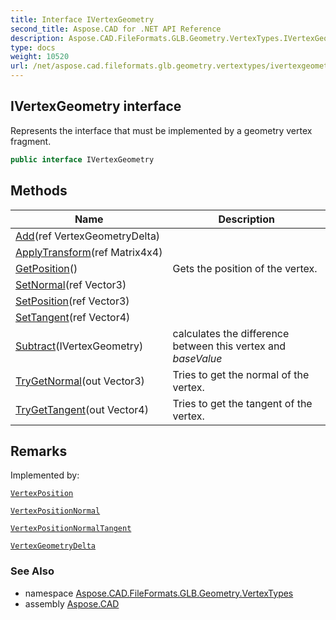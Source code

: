 ```yaml
---
title: Interface IVertexGeometry
second_title: Aspose.CAD for .NET API Reference
description: Aspose.CAD.FileFormats.GLB.Geometry.VertexTypes.IVertexGeometry interface. Represents the interface that must be implemented by a geometry vertex fragment
type: docs
weight: 10520
url: /net/aspose.cad.fileformats.glb.geometry.vertextypes/ivertexgeometry/
---
```

## IVertexGeometry interface

Represents the interface that must be implemented by a geometry vertex fragment.

```csharp
public interface IVertexGeometry
```

## Methods

| Name | Description |
| --- | --- |
| [Add](../../aspose.cad.fileformats.glb.geometry.vertextypes/ivertexgeometry/add/)(ref VertexGeometryDelta) |  |
| [ApplyTransform](../../aspose.cad.fileformats.glb.geometry.vertextypes/ivertexgeometry/applytransform/)(ref Matrix4x4) |  |
| [GetPosition](../../aspose.cad.fileformats.glb.geometry.vertextypes/ivertexgeometry/getposition/)() | Gets the position of the vertex. |
| [SetNormal](../../aspose.cad.fileformats.glb.geometry.vertextypes/ivertexgeometry/setnormal/)(ref Vector3) |  |
| [SetPosition](../../aspose.cad.fileformats.glb.geometry.vertextypes/ivertexgeometry/setposition/)(ref Vector3) |  |
| [SetTangent](../../aspose.cad.fileformats.glb.geometry.vertextypes/ivertexgeometry/settangent/)(ref Vector4) |  |
| [Subtract](../../aspose.cad.fileformats.glb.geometry.vertextypes/ivertexgeometry/subtract/)(IVertexGeometry) | calculates the difference between this vertex and *baseValue* |
| [TryGetNormal](../../aspose.cad.fileformats.glb.geometry.vertextypes/ivertexgeometry/trygetnormal/)(out Vector3) | Tries to get the normal of the vertex. |
| [TryGetTangent](../../aspose.cad.fileformats.glb.geometry.vertextypes/ivertexgeometry/trygettangent/)(out Vector4) | Tries to get the tangent of the vertex. |

## Remarks

Implemented by:

[`VertexPosition`](../vertexposition/)

[`VertexPositionNormal`](../vertexpositionnormal/)

[`VertexPositionNormalTangent`](../vertexpositionnormaltangent/)

[`VertexGeometryDelta`](../vertexgeometrydelta/)

### See Also

* namespace [Aspose.CAD.FileFormats.GLB.Geometry.VertexTypes](../../aspose.cad.fileformats.glb.geometry.vertextypes/)
* assembly [Aspose.CAD](../../)


